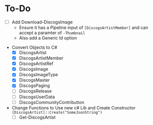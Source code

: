 # To-Do
- [ ] Add Download-DiscogsImage
    - Ensure it has a Pipeline input of `[DiscogsArtistMember]` and can accept a paramter of `-Thumbnail`
    - Also add a Generic Id option
- Convert Objects to C#
    - [x] DiscogsArtist
    - [x] DiscogsArtistMember
    - [x] DiscogsArtistRef
    - [x] DiscogsImage
    - [x] DiscogsImageType
    - [x] DiscogsMaster
    - [x] DiscogsPaging
    - [ ] DiscogsRelease
    - [ ] DiscogsUserData
    - [ ] DiscogsCommunityContribution
- Change Functions to Use new c# Lib and Create Constructor `[DiscogsArtist]::Create("SomeJsonString")`
    - [ ] Get-DiscogsArtist